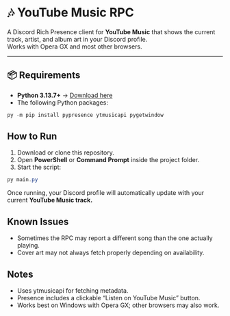# 🎶 YouTube Music RPC

A Discord Rich Presence client for **YouTube Music** that shows the current track, artist, and album art in your Discord profile.  
Works with Opera GX and most other browsers.

---

## 📦 Requirements

- **Python 3.13.7+** → [Download here](https://www.python.org/downloads/)  
- The following Python packages:

```powershell
py -m pip install pypresence ytmusicapi pygetwindow
```
## How to Run
1. Download or clone this repository.
2. Open **PowerShell** or **Command Prompt** inside the project folder.
3. Start the script:

```powershell
py main.py
```
Once running, your Discord profile will automatically update with your current **YouTube Music track.**

## Known Issues
- Sometimes the RPC may report a different song than the one actually playing.
- Cover art may not always fetch properly depending on availability.

## Notes
- Uses ytmusicapi for fetching metadata.
- Presence includes a clickable “Listen on YouTube Music” button.
- Works best on Windows with Opera GX; other browsers may also work.
